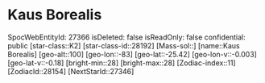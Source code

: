 ﻿---
location: [-25.42,-83,100]
type: Station
tags:
- astro/Star

---

# Kaus Borealis

SpocWebEntityId: 27366
isDeleted: false
isReadOnly: false
confidential: public
[star-class::K2]
[star-class-id::28192]
[Mass-sol::]
[name::Kaus Borealis]
[geo-alt::100]
[geo-lon::-83]
[geo-lat::-25.42]
[geo-lon-v::-0.003]
[geo-lat-v::-0.18]
[bright-min::28]
[bright-max::28]
[Zodiac-index::11]
[ZodiacId::28154]
[NextStarId::27346]

